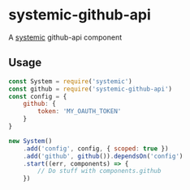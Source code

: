 # systemic-github-api
A [systemic](https://github.com/guidesmiths/systemic-github-api) github-api component

## Usage
```js
const System = require('systemic')
const github = require('systemic-github-api')
const config = {
    github: {
        token: 'MY_OAUTH_TOKEN'
    }
}

new System()
    .add('config', config, { scoped: true })
    .add('github', github()).dependsOn('config')
    .start((err, components) => {
        // Do stuff with components.github
    })
```
